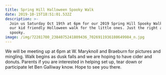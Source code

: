 ```yaml
---
title: Spring Hill Halloween Spooky Walk
date: 2019-10-15T18:51:01.532Z
description: >-
  Join us Saturday Oct 19th at 6pm for our 2019 Spring Hill Spooky Walk. This is
  our kid friendly Holloween walk for the little ones. Just the right amount of
  spooky.
image: /img/72281700_2384075241809436_7026911936180649984_n.jpg
---
```

We will be meeting up at 6pm at W. Maryknoll and Braeburn for pictures and mingling. Walk begins as dusk falls and we are hoping to have cider and donuts. Parents if you are interested in helping set up, tear down or participate let Ben Galliway know. Hope to see you there.

